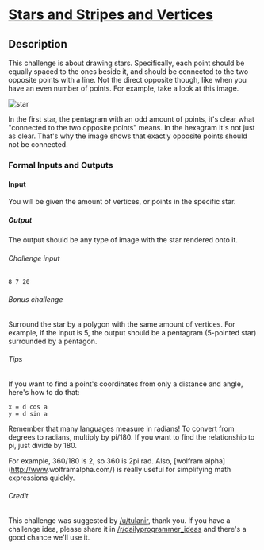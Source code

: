 # [Stars and Stripes and Vertices](https://redd.it/589txl)

## Description

This challenge is about drawing stars. Specifically, each point should be equally spaced to the ones beside it, and should be connected to the two opposite points with a line. Not the direct opposite though, like when you have an even number of points. For example, take a look at this image.

![star](https://imgur.com/8A872Al.png)

In the first star, the pentagram with an odd amount of points, it's clear what "connected to the two opposite points" means. In the hexagram it's not just as clear. That's why the image shows that exactly opposite points should not be connected.

### Formal Inputs and Outputs

#### Input

You will be given the amount of vertices, or points in the specific star.

##### Output

The output should be any type of image with the star rendered onto it.

###### Challenge input

    8 7 20

###### Bonus challenge

Surround the star by a polygon with the same amount of vertices. For example, if the input is 5, the output should be a pentagram (5-pointed star) surrounded by a pentagon.

###### Tips

If you want to find a point's coordinates from only a distance and angle, here's how to do that:

    x = d cos a
    y = d sin a

Remember that many languages measure in radians! To convert from degrees to radians, multiply by pi/180. If you want to find the relationship to pi, just divide by 180.

For example, 360/180 is 2, so 360 is 2pi rad. Also, [wolfram alpha](<http://www>.wolframalpha.com/) is really useful for simplifying math expressions quickly.

###### Credit

This challenge was suggested by [/u/tulanir](https://www.reddit.com/u/tulanir), thank you. If you have a challenge idea, please share it in [/r/dailyprogrammer_ideas](https://www.reddit.com/r/dailyprogrammer_ideas) and there's a good chance we'll use it.
